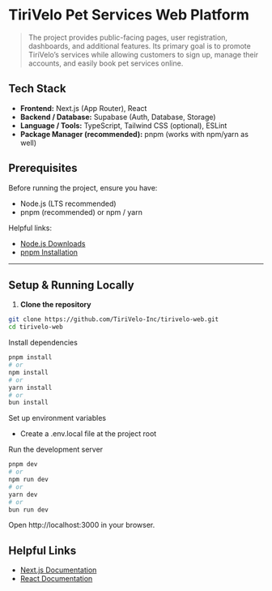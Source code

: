 # TiriVelo Pet Services Web Platform
> The project provides public-facing pages, user registration, dashboards, and additional features. Its primary goal is to promote TiriVelo’s services while allowing customers to sign up, manage their accounts, and easily book pet services online.

## Tech Stack
- **Frontend:** Next.js (App Router), React  
- **Backend / Database:** Supabase (Auth, Database, Storage)  
- **Language / Tools:** TypeScript, Tailwind CSS (optional), ESLint
- **Package Manager (recommended):** pnpm (works with npm/yarn as well)

## Prerequisites
Before running the project, ensure you have:

- Node.js (LTS recommended)  
- pnpm (recommended) or npm / yarn  

Helpful links:  
- [Node.js Downloads](https://nodejs.org/en/download/)  
- [pnpm Installation](https://pnpm.io/installation)  

---

## Setup & Running Locally

1. **Clone the repository**
```bash
git clone https://github.com/TiriVelo-Inc/tirivelo-web.git
cd tirivelo-web
```
Install dependencies

```bash
pnpm install
# or
npm install
# or
yarn install
# or
bun install
```

Set up environment variables

- Create a .env.local file at the project root

Run the development server

```bash
pnpm dev
# or 
npm run dev
# or 
yarn dev
# or
bun run dev
```
Open http://localhost:3000 in your browser.

## Helpful Links

- [Next.js Documentation](https://nextjs.org/docs)  
- [React Documentation](https://react.dev/learn)  
